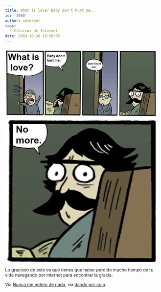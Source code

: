 ```yaml
---
title: What is love? Baby don't hurt me...
id: '1960'
author: neverbot
tags:
  - Clásicos de Internet
date: 2009-10-28 15:26:05
---
```


![](./what-is-love-baby-dont-hurt-me/4QhfOULIYqifanxoCNINX8Kdo1_500.jpg)

Lo gracioso de esto es que tienes que haber perdido mucho tiempo de tu vida navegando por internet para encontrar la gracia.

Vía [Nunca me entero de nada](http://quimicefa.tumblr.com/post/222068519/oooh-oooh-via-dandoporculo), vía [dando por culo](http://dandoporculo.com/).
